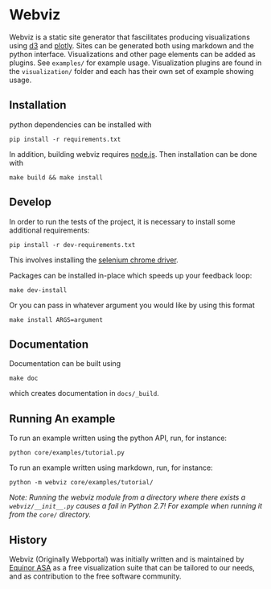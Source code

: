 # Webviz

Webviz is a static site generator that fascilitates producing visualizations
using [d3](https://d3js.org) and [plotly](https://plot.ly). Sites can be generated
both using markdown and the python interface. Visualizations and other page elements
can be added as plugins. See `examples/` for example usage. Visualization plugins
are found in the `visualization/` folder and each has their own set of example
showing usage.

## Installation

python dependencies can be installed with

    pip install -r requirements.txt

In addition, building webviz requires [node.js](https://nodejs.org). Then
installation can be done with

    make build && make install

## Develop

In order to run the tests of the project, it is necessary to install
some additional requirements:

    pip install -r dev-requirements.txt

This involves installing the
[selenium chrome driver](https://github.com/SeleniumHQ/selenium/wiki/ChromeDriver).

Packages can be installed in-place which speeds up your feedback loop:

    make dev-install

Or you can pass in whatever argument you would like by using this format

    make install ARGS=argument

## Documentation

Documentation can be built using

    make doc

which creates documentation in `docs/_build`.

## Running An example

To run an example written using the python API, run, for instance:

    python core/examples/tutorial.py

To run an example written using markdown, run, for instance:

    python -m webviz core/examples/tutorial/

_Note: Running the webviz module from a directory where there exists a
`webviz/__init__.py` causes a fail in Python 2.7! For example when running it
from the `core/` directory._

## History

Webviz (Originally Webportal) was initially written and is maintained by
[Equinor ASA](http://www.equinor.com/) as a free visualization suite that can be
tailored to our needs, and as contribution to the free software community.
